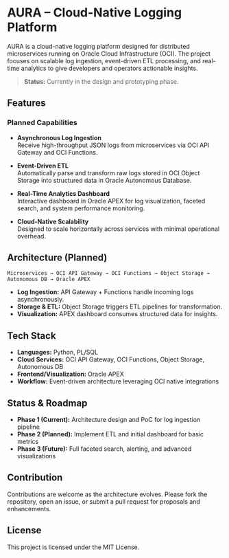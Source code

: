 # AURA – Cloud-Native Logging Platform

AURA is a cloud-native logging platform designed for distributed microservices running on Oracle Cloud Infrastructure (OCI). The project focuses on scalable log ingestion, event-driven ETL processing, and real-time analytics to give developers and operators actionable insights.

> **Status:** Currently in the design and prototyping phase.

## Features

### Planned Capabilities

- **Asynchronous Log Ingestion**  
  Receive high-throughput JSON logs from microservices via OCI API Gateway and OCI Functions.

- **Event-Driven ETL**  
  Automatically parse and transform raw logs stored in OCI Object Storage into structured data in Oracle Autonomous Database.

- **Real-Time Analytics Dashboard**  
  Interactive dashboard in Oracle APEX for log visualization, faceted search, and system performance monitoring.

- **Cloud-Native Scalability**  
  Designed to scale horizontally across services with minimal operational overhead.

## Architecture (Planned)

```
Microservices → OCI API Gateway → OCI Functions → Object Storage → Autonomous DB → Oracle APEX
```

- **Log Ingestion:** API Gateway + Functions handle incoming logs asynchronously.
- **Storage & ETL:** Object Storage triggers ETL pipelines for transformation.
- **Visualization:** APEX dashboard consumes structured data for insights.

## Tech Stack

- **Languages:** Python, PL/SQL
- **Cloud Services:** OCI API Gateway, OCI Functions, Object Storage, Autonomous DB
- **Frontend/Visualization:** Oracle APEX
- **Workflow:** Event-driven architecture leveraging OCI native integrations

## Status & Roadmap

- **Phase 1 (Current):** Architecture design and PoC for log ingestion pipeline
- **Phase 2 (Planned):** Implement ETL and initial dashboard for basic metrics
- **Phase 3 (Future):** Full faceted search, alerting, and advanced visualizations

## Contribution

Contributions are welcome as the architecture evolves. Please fork the repository, open an issue, or submit a pull request for proposals and enhancements.

## License

This project is licensed under the MIT License.
